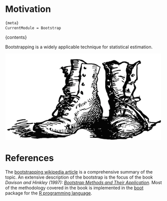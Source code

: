 # Motivation

```
{meta}
CurrentModule = Bootstrap
```

{contents}

Bootstrapping is a widely applicable technique for statistical estimation.

![img](bootstraps.png)


# References

The [bootstrapping wikipedia article](https://en.wikipedia.org/wiki/Bootstrapping_(statistics)) is a comprehensive summary of the topic.  An
extensive description of the bootstrap is the focus of the book *Davison and
Hinkley (1997): [Bootstrap Methods and Their Application](http://statwww.epfl.ch/davison/BMA/)*.  Most of the
methodology covered in the book is implemented in the [boot](http://cran.r-project.org/web/packages/boot/index.html) package for the [R
programming language](http://www.r-project.org/).
